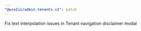 ```yaml
---
"@wso2is/admin.tenants.v1": patch
---
```


Fix text interpolation issues in Tenant navigation disclaimer modal

